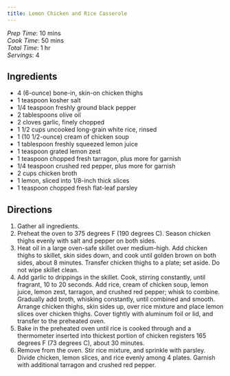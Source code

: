 ```yaml
---
title: Lemon Chicken and Rice Casserole
---
```

*Prep Time*: 10 mins <br>
*Cook Time*: 50 mins <br>
*Total Time*: 1 hr <br>
*Servings*: 4 <br>

## Ingredients
- 4 (6-ounce) bone-in, skin-on chicken thighs
- 1 teaspoon kosher salt
- 1/4 teaspoon freshly ground black pepper
- 2 tablespoons olive oil
- 2 cloves garlic, finely chopped
- 1 1/2 cups uncooked long-grain white rice, rinsed
- 1 (10 1/2-ounce) cream of chicken soup
- 1 tablespoon freshly squeezed lemon juice
- 1 teaspoon grated lemon zest
- 1 teaspoon chopped fresh tarragon, plus more for garnish
- 1/4 teaspoon crushed red pepper, plus more for garnish
- 2 cups chicken broth
- 1 lemon, sliced into 1/8-inch thick slices
- 1 teaspoon chopped fresh flat-leaf parsley

## Directions
1. Gather all ingredients.
2. Preheat the oven to 375 degrees F (190 degrees C). Season chicken thighs evenly with salt
and pepper on both sides.
3. Heat oil in a large oven-safe skillet over medium-high. Add chicken thighs to skillet, skin
sides down, and cook until golden brown on both sides, about 8 minutes. Transfer chicken
thighs to a plate; set aside. Do not wipe skillet clean.
4. Add garlic to drippings in the skillet. Cook, stirring constantly, until fragrant, 10 to 20 seconds.
Add rice, cream of chicken soup, lemon juice, lemon zest, tarragon, and crushed red pepper;
whisk to combine. Gradually add broth, whisking constantly, until combined and smooth.
Arrange chicken thighs, skin sides up, over rice mixture and place lemon slices over chicken
thighs. Cover tightly with aluminum foil or lid, and transfer to the preheated oven.
5. Bake in the preheated oven until rice is cooked through and a thermometer inserted into
thickest portion of chicken registers 165 degrees F (73 degrees C), about 30 minutes.
6. Remove from the oven. Stir rice mixture, and sprinkle with parsley. Divide chicken, lemon
slices, and rice evenly among 4 plates. Garnish with
additional tarragon and crushed red pepper.